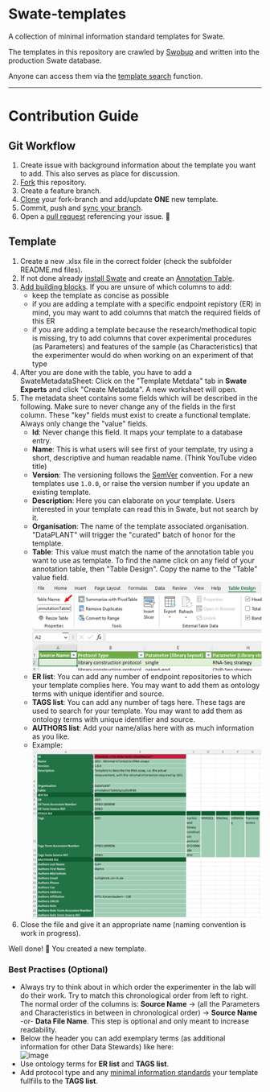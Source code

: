 # Swate-templates

A collection of minimal information standard templates for Swate.

The templates in this repository are crawled by [Swobup](https://github.com/nfdi4plants/Swobup) and written into the production Swate database.

Anyone can access them via the [template search](https://nfdi4plants.github.io/Swate-docs/docs/UserDocs/Docs05-Templates.html) function.

---

# Contribution Guide

## Git Workflow

1. Create issue with background information about the template you want to add. This also serves as place for discussion.
2. [Fork](https://docs.github.com/en/get-started/quickstart/fork-a-repo) this repository.
3. Create a feature branch.
3. [Clone](https://docs.github.com/en/repositories/creating-and-managing-repositories/cloning-a-repository) your fork-branch and add/update **ONE** new template.
4. Commit, push and [sync your branch](https://docs.github.com/en/pull-requests/collaborating-with-pull-requests/working-with-forks/syncing-a-fork).
5. Open a [pull request](https://docs.github.com/en/pull-requests/collaborating-with-pull-requests/proposing-changes-to-your-work-with-pull-requests/about-pull-requests) referencing your issue. :tada:

## Template

1. Create a new .xlsx file in the correct folder (check the subfolder README.md files).
2. If not done already [install Swate](https://nfdi4plants.github.io/Swate-docs/docs/UserDocs/Docs01-Installing-Swate.html) and create an [Annotation Table](https://nfdi4plants.github.io/Swate-docs/docs/UserDocs/Docs02-Annotation-Table.html).
3. [Add building blocks](https://nfdi4plants.github.io/Swate-docs/docs/UserDocs/Docs03-Building-Blocks.html). If you are unsure of which columns to add:
    - keep the template as concise as possible
    - if you are adding a template with a specific endpoint repistory (ER) in mind, you may want to add columns that match the required fields of this ER
    - if you are adding a template because the research/methodical topic is missing, try to add columns that cover experimental procedures (as Parameters) and features of the sample (as Characteristics) that the experimenter would do when working on an experiment of that type
4. After you are done with the table, you have to add a SwateMetadataSheet: Click on the "Template Metdata" tab in **Swate Experts** and click "Create Metadata". A new worksheet will open. 
5. The metadata sheet contains some fields which will be described in the following. Make sure to never change any of the fields in the first column. These "key" fields must exist to create a functional template. Always only change the "value" fields.
    - **Id**: Never change this field. It maps your template to a database entry.
    - **Name**: This is what users will see first of your template, try using a short, descriptive and human readable name. (Think YouTube video title)
    - **Version**: The versioning follows the [SemVer](https://semver.org/) convention. For a new templates use `1.0.0`, or raise the version number if you update an existing template.
    - **Description**: Here you can elaborate on your template. Users interested in your template can read this in Swate, but not search by it.
    - **Organisation**: The name of the template associated organisation. "DataPLANT" will trigger the "curated" batch of honor for the template.
    - **Table**: This value must match the name of the annotation table you want to use as template. To find the name click on any field of your annotation table, then "Table Design". Copy the name to the "Table" value field.
    ![Image on how to find table name in Excel](./img/find_table_name.jpg)
    - **ER list**: You can add any number of endpoint repositories to which your template complies here. You may want to add them as ontology terms with unique identifier and source.
    - **TAGS list**: You can add any number of tags here. These tags are used to search for your template. You may want to add them as ontology terms with unique identifier and source.
    - **AUTHORS list**: Add your name/alias here with as much information as you like.
    - Example:
    ![Image of example metadata table](./img/example_metadata.jpg)
10. Close the file and give it an appropriate name (naming convention is work in progress).

Well done! :tada: You created a new template. 

### Best Practises (Optional)

- Always try to think about in which order the experimenter in the lab will do their work. Try to match this chronological order from left to right. The normal order of the columns is: **Source Name** -> (all the Parameters and Characteristics in between in chronological order) -> **Source Name** -or- **Data File Name**. This step is optional and only meant to increase readability.
- Below the header you can add exemplary terms (as additional information for other Data Stewards) like here:  
![image](https://user-images.githubusercontent.com/47781170/146252236-0dd11621-76e9-4d28-b5fe-b495362a1cc5.png)
- Use ontology terms for **ER list** and **TAGS list**.
- Add protocol type and any [minimal information standards](https://en.wikipedia.org/wiki/Minimum_information_standard) your template fullfills to the **TAGS list**.
